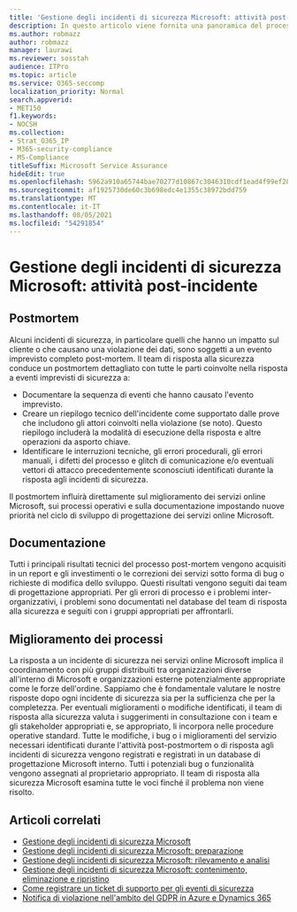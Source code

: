 ```yaml
---
title: 'Gestione degli incidenti di sicurezza Microsoft: attività post-incidente'
description: In questo articolo viene fornita una panoramica del processo di attività post-incidente di gestione degli incidenti di sicurezza nei servizi online Microsoft.
ms.author: robmazz
author: robmazz
manager: laurawi
ms.reviewer: sosstah
audience: ITPro
ms.topic: article
ms.service: O365-seccomp
localization_priority: Normal
search.appverid:
- MET150
f1.keywords:
- NOCSH
ms.collection:
- Strat_O365_IP
- M365-security-compliance
- MS-Compliance
titleSuffix: Microsoft Service Assurance
hideEdit: true
ms.openlocfilehash: 5962a910a65744bae70277d10867c3046310cdf1ead4f99ef285e40c72dc8ce6
ms.sourcegitcommit: af1925730de60c3b698edc4e1355c38972bdd759
ms.translationtype: MT
ms.contentlocale: it-IT
ms.lasthandoff: 08/05/2021
ms.locfileid: "54291854"
---
```

# <a name="microsoft-security-incident-management-post-incident-activity"></a>Gestione degli incidenti di sicurezza Microsoft: attività post-incidente

## <a name="postmortem"></a>Postmortem

Alcuni incidenti di sicurezza, in particolare quelli che hanno un impatto sul cliente o che causano una violazione dei dati, sono soggetti a un evento imprevisto completo post-mortem. Il team di risposta alla sicurezza conduce un postmortem dettagliato con tutte le parti coinvolte nella risposta a eventi imprevisti di sicurezza a:

- Documentare la sequenza di eventi che hanno causato l'evento imprevisto.
- Creare un riepilogo tecnico dell'incidente come supportato dalle prove che includono gli attori coinvolti nella violazione (se noto). Questo riepilogo includerà la modalità di esecuzione della risposta e altre operazioni da asporto chiave.
- Identificare le interruzioni tecniche, gli errori procedurali, gli errori manuali, i difetti del processo e glitch di comunicazione e/o eventuali vettori di attacco precedentemente sconosciuti identificati durante la risposta agli incidenti di sicurezza.

Il postmortem influirà direttamente sul miglioramento dei servizi online Microsoft, sui processi operativi e sulla documentazione impostando nuove priorità nel ciclo di sviluppo di progettazione dei servizi online Microsoft.

## <a name="documentation"></a>Documentazione

Tutti i principali risultati tecnici del processo post-mortem vengono acquisiti in un report e gli investimenti o le correzioni dei servizi sotto forma di bug o richieste di modifica dello sviluppo. Questi risultati vengono seguiti dai team di progettazione appropriati. Per gli errori di processo e i problemi inter-organizzativi, i problemi sono documentati nel database del team di risposta alla sicurezza e seguiti con i gruppi appropriati per affrontarli.

## <a name="process-improvement"></a>Miglioramento dei processi

La risposta a un incidente di sicurezza nei servizi online Microsoft implica il coordinamento con più gruppi distribuiti tra organizzazioni diverse all'interno di Microsoft e organizzazioni esterne potenzialmente appropriate come le forze dell'ordine. Sappiamo che è fondamentale valutare le nostre risposte dopo ogni incidente di sicurezza sia per la sufficienza che per la completezza. Per eventuali miglioramenti o modifiche identificati, il team di risposta alla sicurezza valuta i suggerimenti in consultazione con i team e gli stakeholder appropriati e, se appropriato, li incorpora nelle procedure operative standard. Tutte le modifiche, i bug o i miglioramenti del servizio necessari identificati durante l'attività post-postmortem o di risposta agli incidenti di sicurezza vengono registrati e registrati in un database di progettazione Microsoft interno. Tutti i potenziali bug o funzionalità vengono assegnati al proprietario appropriato. Il team di risposta alla sicurezza Microsoft esamina tutte le voci finché il problema non viene risolto.

## <a name="related-articles"></a>Articoli correlati

- [Gestione degli incidenti di sicurezza Microsoft](assurance-security-incident-management.md)
- [Gestione degli incidenti di sicurezza Microsoft: preparazione](assurance-sim-preparation.md)
- [Gestione degli incidenti di sicurezza Microsoft: rilevamento e analisi](assurance-sim-detection-analysis.md)
- [Gestione degli incidenti di sicurezza Microsoft: contenimento, eliminazione e ripristino](assurance-sim-containment-eradication-recovery.md)
- [Come registrare un ticket di supporto per gli eventi di sicurezza](/azure/security/fundamentals/event-support-ticket)
- [Notifica di violazione nell'ambito del GDPR in Azure e Dynamics 365](/compliance/regulatory/gdpr-breach-azure-dynamics)
